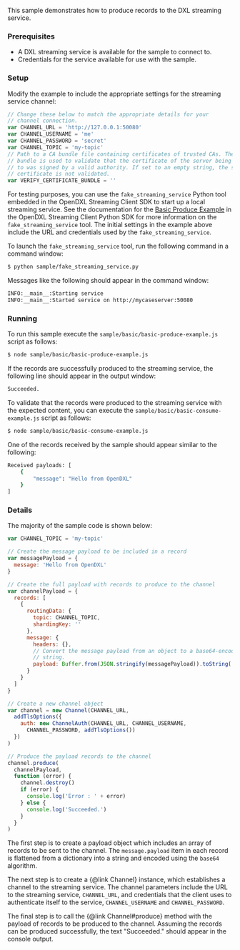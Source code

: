 This sample demonstrates how to produce records to the DXL streaming service.

### Prerequisites

* A DXL streaming service is available for the sample to connect to.
* Credentials for the service available for use with the sample.

### Setup

Modify the example to include the appropriate settings for the streaming
service channel:

```js
// Change these below to match the appropriate details for your
// channel connection.
var CHANNEL_URL = 'http://127.0.0.1:50080'
var CHANNEL_USERNAME = 'me'
var CHANNEL_PASSWORD = 'secret'
var CHANNEL_TOPIC = 'my-topic'
// Path to a CA bundle file containing certificates of trusted CAs. The CA
// bundle is used to validate that the certificate of the server being connected
// to was signed by a valid authority. If set to an empty string, the server
// certificate is not validated.
var VERIFY_CERTIFICATE_BUNDLE = ''
```

For testing purposes, you can use the `fake_streaming_service` Python tool
embedded in the OpenDXL Streaming Client SDK to start up a local streaming
service. See the documentation for the
[Basic Produce Example](https://opendxl.github.io/opendxl-streaming-client-python/pydoc/basicproduceexample.html#setup)
in the OpenDXL Streaming Client Python SDK for more information on the
`fake_streaming_service` tool. The initial settings in the example above include
the URL and credentials used by the `fake_streaming_service`.

To launch the `fake_streaming_service` tool, run the following command in
a command window:

```sh
$ python sample/fake_streaming_service.py
```

Messages like the following should appear in the command window:

```sh
INFO:__main__:Starting service
INFO:__main__:Started service on http://mycaseserver:50080
```

### Running

To run this sample execute the `sample/basic/basic-produce-example.js` script
as follows:

```sh
$ node sample/basic/basic-produce-example.js
```

If the records are successfully produced to the streaming service, the
following line should appear in the output window:

```sh
Succeeded.
```

To validate that the records were produced to the streaming service with
the expected content, you can execute the
``sample/basic/basic-consume-example.js`` script as follows:

```sh
$ node sample/basic/basic-consume-example.js
```

One of the records received by the sample should appear similar to the
following:

```sh
Received payloads: [
    {
        "message": "Hello from OpenDXL"
    }
]
```

### Details

The majority of the sample code is shown below:

```js
var CHANNEL_TOPIC = 'my-topic'

// Create the message payload to be included in a record
var messagePayload = {
  message: 'Hello from OpenDXL'
}

// Create the full payload with records to produce to the channel
var channelPayload = {
  records: [
    {
      routingData: {
        topic: CHANNEL_TOPIC,
        shardingKey: ''
      },
      message: {
        headers: {},
        // Convert the message payload from an object to a base64-encoded
        // string.
        payload: Buffer.from(JSON.stringify(messagePayload)).toString('base64')
      }
    }
  ]
}

// Create a new channel object
var channel = new Channel(CHANNEL_URL,
  addTlsOptions({
    auth: new ChannelAuth(CHANNEL_URL, CHANNEL_USERNAME,
      CHANNEL_PASSWORD, addTlsOptions())
  })
)

// Produce the payload records to the channel
channel.produce(
  channelPayload,
  function (error) {
    channel.destroy()
    if (error) {
      console.log('Error : ' + error)
    } else {
      console.log('Succeeded.')
    }
  }
)
```

The first step is to create a payload object which includes an array of
records to be sent to the channel. The `message.payload` item in each record
is flattened from a dictionary into a string and encoded using the `base64`
algorithm.

The next step is to create a {@link Channel} instance, which establishes a
channel to the streaming service. The channel parameters include the URL to the
streaming service, `CHANNEL_URL`, and credentials that the client uses to
authenticate itself to the service, `CHANNEL_USERNAME` and `CHANNEL_PASSWORD`.

The final step is to call the {@link Channel#produce} method with the payload of
records to be produced to the channel. Assuming the records can be produced
successfully, the text "Succeeded." should appear in the console output.
